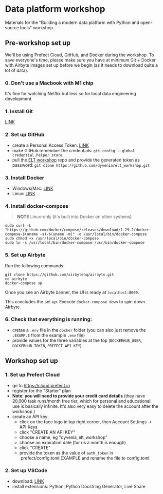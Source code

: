 # Data platform workshop
Materials for the "Building a modern data platform with Python and open-source tools" workshop.

## Pre-workshop set up
We'll be using Prefect Cloud, GitHub, and Docker during the workshop. To save everyone's time, please make sure you have at minimum Git + Docker with Airbyte images set up before we begin (as it needs to download quite a lot of data).

### 0. Don't use a Macbook with M1 chip
It's fine for watching Netflix but less so for local data engineering development. 

### 1. Install Git
[LINK](https://git-scm.com/downloads)

### 2. Set up GitHub
- create a Personal Access Token: [LINK](https://docs.github.com/en/authentication/keeping-your-account-and-data-secure/creating-a-personal-access-token)
- make GitHub remember the credentials: `git config --global credential.helper store`
- pull the [ELT workshop](https://github.com/dyvenia/elt_workshop) repo and provide the generated token as password: `git clone https://github.com/dyvenia/elt_workshop.git`

### 3. Install Docker
- Windows/Mac: [LINK](https://docs.docker.com/get-docker/)
- Linux: [LINK](https://docs.docker.com/engine/install/#server)

### 4. Install docker-compose
> **NOTE** Linux-only (it's built into Docker on other systems)
```
sudo curl -L "https://github.com/docker/compose/releases/download/1.29.2/docker-compose-$(uname -s)-$(uname -m)" -o /usr/local/bin/docker-compose
sudo chmod +x /usr/local/bin/docker-compose
sudo ln -s /usr/local/bin/docker-compose /usr/bin/docker-compose
```

### 5. Set up Airbyte
Run the following commands:
```
git clone https://github.com/airbytehq/airbyte.git
cd airbyte
docker-compose up
```

Once you see an Airbyte banner, the UI is ready at `localhost:8000`.

This concludes the set up. Execute `docker-compose down` to spin down Airbyte.

### 6. Check that everything is running:
- cretae a `.env` file in the `docker` folder (you can also just remove the `.EXAMPLE` from the example `.env` file)
- provide values for the three variables at the top (`DOCKERHUB_USER`, `DOCKERHUB_TOKEN`, `PREFECT_API_KEY`)

## Workshop set up
### 1. Set up Prefect Cloud
- go to https://cloud.prefect.io
- register for the "Starter" plan
- **Note: you will need to provide your credit card details** (they have 20,000 task runs/month free tier, which for personal and educational use is basically infinite. It's also very easy to delete the account after the workshop.)
- create an API key:
    - click on the face logo in top right corner, then Account Settings -> API Keys
    - click "CREATE AN API KEY"
    - choose a name, eg "dyvenia_elt_workshop"
    - choose an expiration date (for us a month is enough)
    - click "CREATE"
    - provide the token as the value of `auth_token` in .prefect/config.toml.EXAMPLE and rename the file to config.toml

### 2. Set up VSCode
- download: [LINK](https://code.visualstudio.com/download)
- install extensions: Python, Python Docstring Generator, Live Share
